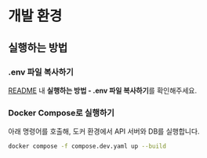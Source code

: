 # 개발 환경

## 실행하는 방법

### .env 파일 복사하기

[README](../README.md) 내 **실행하는 방법 - .env 파일 복사하기**를 확인해주세요.

### Docker Compose로 실행하기

아래 명령어를 호출해, 도커 환경에서 API 서버와 DB를 실행합니다.

```sh
docker compose -f compose.dev.yaml up --build
```
